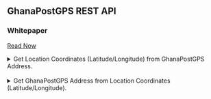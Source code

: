 ## GhanaPostGPS REST API
### Whitepaper
<p><a target="_blank" href="http://dx.doi.org/10.13140/RG.2.2.24355.27684/1">Read Now</a></p>


<details>
<summary>Get Location Coordinates (Latitude/Longitude) from GhanaPostGPS Address.</summary>
<hr/>
### API Details<br>
<b>End Point URL:</b> https://ghanapostgps.sperixlabs.org/get-location<br>
<b>Method:</b> POST<br>
<b>API Parameters:</b> address (GhanaPostGPS Address)<br>
<b>Content-Type:</b> application/x-www-form-urlencoded<br><br>
#### Output/Response:<br>

1. Location found

```json
{
    "data": {
        "Table": [
            {
                "Area": "NEW KAGYASI",
                "CenterLatitude": 6.650080145273592,
                "CenterLongitude": -1.648700346667856,
                "District": "Kumasi",
                "EastLat": 6.65005768739201,
                "EastLong": -1.6486780409076,
                "GPSName": "AK4849321",
                "NorthLat": 6.65010262239948,
                "NorthLong": -1.6487229566718,
                "PostCode": "AK484",
                "Region": "Ashanti",
                "SouthLat": 6.65005768739201,
                "SouthLong": -1.6487229566718,
                "Street": "Kumasi, Ashanti, GHA",
                "WestLat": 6.65010262239948,
                "WestLong": -1.6486780409076
            }
        ]
    },
    "found": true
}
```

2. Location not found

```json
{
    "data": {
        "Table": null
    },
    "found": false
}
```

### Sample Codes
<a href="#csharp">C-Sharp</a> | <a href="#curl">cURL</a> | <a href="#go">Golang</a> | <a href="#js">Javascript</a> | <a href="#node">NodeJS</a> | <a href="#php">PHP</a> | <a href="#python">Python</a> | <a href="#swift">Swift</a> | <a href="#java">Java</a> | <a href="#ruby">Ruby</a> | <a href="#powershell">PowerShell</a><br><br>
<hr/>
<b>Address:</b> AK-484-9321 or AK4849321<br><br>

<hr id="csharp">
<h4>C-Sharp</h4>
<hr/>
Code:

```javascript
var client = new RestClient("https://ghanapostgps.sperixlabs.org/get-location");
client.Timeout = -1;
var request = new RestRequest(Method.POST);
request.AddHeader("Content-Type", "application/x-www-form-urlencoded");
request.AddParameter("address", "AK-484-9321");
request.OnBeforeDeserialization = resp => { resp.ContentType = "application/json"; };
IRestResponse response = client.Execute(request);
Console.WriteLine(response.Content);
```

<hr id="curl">
<h4>cURL</h4>
<hr/>
Code:

```bash
curl --location --request POST 'https://ghanapostgps.sperixlabs.org/get-location' \
--header 'Content-Type: application/x-www-form-urlencoded' \
--data-urlencode 'address=AK-484-9321'
```

<hr id="go">
<h4>Go</h4>
<hr/>
Code:

```go
package main

import (
  "fmt"
  "strings"
  "net/http"
  "io/ioutil"
)

func main() {

  url := "https://ghanapostgps.sperixlabs.org/get-location"
  method := "POST"

  payload := strings.NewReader("address=AK-484-9321")

  client := &http.Client {
  }
  req, err := http.NewRequest(method, url, payload)

  if err != nil {
    fmt.Println(err)
  }
  req.Header.Add("Content-Type", "application/x-www-form-urlencoded")

  res, err := client.Do(req)
  defer res.Body.Close()
  body, err := ioutil.ReadAll(res.Body)

  fmt.Println(string(body))
}
```

<hr id="js">
<h4>Javscript</h4>
<hr/>
Code:

```javascript
var myHeaders = new Headers();
myHeaders.append("Content-Type", "application/x-www-form-urlencoded");

var urlencoded = new URLSearchParams();
urlencoded.append("address", "AK-484-9321");

var requestOptions = {
  method: 'POST',
  headers: myHeaders,
  body: urlencoded,
  redirect: 'follow'
};

fetch("https://ghanapostgps.sperixlabs.org/get-location", requestOptions)
  .then(response => response.json())
  .then(result => console.log(result))
  .catch(error => console.log('error', error));
```



<hr id="node">
<h4>NodeJS</h4>
<hr/>
Code:

```javascript
var request = require('request');
var options = {
  'method': 'POST',
  'url': 'https://ghanapostgps.sperixlabs.org/get-location',
  'headers': {
    'Content-Type': 'application/x-www-form-urlencoded'
  },
  form: {
    'address': 'AK-484-9321'
  }
};
request(options, function (error, response) {
  if (error) throw new Error(error);
  console.log(response.body);
});
```


<hr id="php">
<h4>PHP</h4>
<hr/>
Code:

```php
<?php

$curl = curl_init();

curl_setopt_array($curl, array(
  CURLOPT_URL => "https://ghanapostgps.sperixlabs.org/get-location",
  CURLOPT_RETURNTRANSFER => true,
  CURLOPT_ENCODING => "",
  CURLOPT_MAXREDIRS => 10,
  CURLOPT_TIMEOUT => 0,
  CURLOPT_FOLLOWLOCATION => true,
  CURLOPT_HTTP_VERSION => CURL_HTTP_VERSION_1_1,
  CURLOPT_CUSTOMREQUEST => "POST",
  CURLOPT_POSTFIELDS => "address=AK-484-9321",
  CURLOPT_HTTPHEADER => array(
    "Content-Type: application/x-www-form-urlencoded"
  ),
));

$response = curl_exec($curl);

curl_close($curl);
echo $response;
```


<hr id="python">
<h4>Python</h4>
<hr/>
Code:

```python
import requests

url = "https://ghanapostgps.sperixlabs.org/get-location"

payload = 'address=AK-484-9321'
headers = {
  'Content-Type': 'application/x-www-form-urlencoded'
}

response = requests.request("POST", url, headers=headers, data = payload)

print(response.json())
```


<hr id="swift">
<h4>Swift</h4>
<hr/>
Code:

```swift
import Foundation

var semaphore = DispatchSemaphore (value: 0)

let parameters = "address=AK-484-9321"
let postData =  parameters.data(using: .utf8)

var request = URLRequest(url: URL(string: "https://ghanapostgps.sperixlabs.org/get-location")!,timeoutInterval: Double.infinity)
request.addValue("application/x-www-form-urlencoded", forHTTPHeaderField: "Content-Type")

request.httpMethod = "POST"
request.httpBody = postData

let task = URLSession.shared.dataTask(with: request) { data, response, error in 
  guard let data = data else {
    print(String(describing: error))
    return
  }
  print(String(data: data, encoding: .utf8)!)
  semaphore.signal()
}

task.resume()
semaphore.wait()
```


<hr id="java">
<h4>Java</h4>
<hr/>
Code:

```java
OkHttpClient client = new OkHttpClient().newBuilder()
  .build();
MediaType mediaType = MediaType.parse("application/x-www-form-urlencoded");
RequestBody body = RequestBody.create(mediaType, "address=AK-484-9321");
Request request = new Request.Builder()
  .url("https://ghanapostgps.sperixlabs.org/get-location")
  .method("POST", body)
  .addHeader("Content-Type", "application/x-www-form-urlencoded")
  .build();
Response response = client.newCall(request).execute();
```

<hr id="ruby">
<h4>Ruby</h4>
<hr/>
Code:

```ruby
require "uri"
require "net/http"

url = URI("https://ghanapostgps.sperixlabs.org/get-location")

https = Net::HTTP.new(url.host, url.port);
https.use_ssl = true

request = Net::HTTP::Post.new(url)
request["Content-Type"] = "application/x-www-form-urlencoded"
request.body = "address=AK-484-9321"

response = https.request(request)
puts response.read_body
```


<hr id="powershell">
<h4>PowerShell</h4>
<hr/>
Code:

```powershell
$headers = New-Object "System.Collections.Generic.Dictionary[[String],[String]]"
$headers.Add("Content-Type", "application/x-www-form-urlencoded")

$body = "address=AK-484-9321"

$response = Invoke-RestMethod 'https://ghanapostgps.sperixlabs.org/get-location' -Method 'POST' -Headers $headers -Body $body
$response | ConvertTo-Json
```
</details>
<br>


<details>
<summary>Get GhanaPostGPS Address from Location Coordinates (Latitude/Longitude).</summary>
<hr/>
### API Details<br>
<b>End Point URL:</b> https://ghanapostgps.sperixlabs.org/get-address<br>
<b>Method:</b> POST<br>
<b>API Parameters:</b> lat (latitude), long (longitude)<br>
<b>Content-Type:</b> application/x-www-form-urlencoded<br><br>
#### Output/Response:<br>

1. Address found

```json
{
    "data": {
      "Table": [
        {
          "GPSName": "AK4849319",
          "Region": "Ashanti",
          "District": "Kumasi",
          "PostCode": "AK484",
          "NLat": 6.650012752389040,
          "SLat": 6.649967817390580,
          "WLong": -1.648722956671800,
          "Elong": -1.648678040907600,
          "Area": "NEW KAGYASI",
          "Street": "Kumasi, Ashanti, GHA"
        }
      ]
    },
    "found": true
}
```

2. Address not found

```json
{
    "data": {
        "Table": null
    },
    "found": false
}
```

### Sample Codes
<a href="#csharp">C-Sharp</a> | <a href="#curl">cURL</a> | <a href="#go">Golang</a> | <a href="#js">Javascript</a> | <a href="#node">NodeJS</a> | <a href="#php">PHP</a> | <a href="#python">Python</a> | <a href="#swift">Swift</a> | <a href="#java">Java</a> | <a href="#ruby">Ruby</a> | <a href="#powershell">PowerShell</a><br><br>
<hr/>
<b>Address:</b> AK-484-9321 or AK4849321<br><br>

<hr id="csharp">
<h4>C-Sharp</h4>
<hr/>
Code:

```javascript
var client = new RestClient("https://ghanapostgps.sperixlabs.org/get-address");
client.Timeout = -1;
var request = new RestRequest(Method.POST);
request.AddHeader("Content-Type", "application/x-www-form-urlencoded");
request.AddParameter("lat", "6.6500");
request.AddParameter("long", "-1.6487");
request.OnBeforeDeserialization = resp => { resp.ContentType = "application/json"; };
IRestResponse response = client.Execute(request);
Console.WriteLine(response.Content);
```

<hr id="curl">
<h4>cURL</h4>
<hr/>
Code:

```bash
curl --location --request POST 'https://ghanapostgps.sperixlabs.org/get-address' --form 'lat="6.6500"' --form 'long="-1.647"'
```

<hr id="go">
<h4>Go</h4>
<hr/>
Code:

```go
package main

import (
  "fmt"
  "bytes"
  "mime/multipart"
  "net/http"
  "io/ioutil"
)

func main() {

  url := "http://ghanapostgps.sperixlabs.org/get-address"
  method := "POST"

  payload := &bytes.Buffer{}
  writer := multipart.NewWriter(payload)
  _ = writer.WriteField("lat", "6.6500")
  _ = writer.WriteField("long", "-1.647")
  err := writer.Close()
  if err != nil {
    fmt.Println(err)
    return
  }


  client := &http.Client {
  }
  req, err := http.NewRequest(method, url, payload)

  if err != nil {
    fmt.Println(err)
    return
  }
  req.Header.Add("Content-Type", "application/x-www-form-urlencoded")

  req.Header.Set("Content-Type", writer.FormDataContentType())
  res, err := client.Do(req)
  if err != nil {
    fmt.Println(err)
    return
  }
  defer res.Body.Close()

  body, err := ioutil.ReadAll(res.Body)
  if err != nil {
    fmt.Println(err)
    return
  }
  fmt.Println(string(body))
}
```

<hr id="js">
<h4>Javscript</h4>
<hr/>
Code:

```javascript
var myHeaders = new Headers();
myHeaders.append("Content-Type", "application/x-www-form-urlencoded");

var formdata = new FormData();
formdata.append("lat", "6.6500");
formdata.append("long", "-1.647");

var requestOptions = {
  method: 'POST',
  headers: myHeaders,
  body: formdata
};

fetch("http://ghanapostgps.sperixlabs.org/get-address", requestOptions)
  .then(response => response.json())
  .then(result => console.log(result))
  .catch(error => console.log('error', error));
```



<hr id="node">
<h4>NodeJS</h4>
<hr/>
Code:

```javascript
var request = require('request');
var options = {
  'method': 'POST',
  'url': 'http://ghanapostgps.sperixlabs.org/get-address',
  'headers': {
    'Content-Type': 'application/x-www-form-urlencoded'
  },
  formData: {
    'lat': '6.6500',
    'long': '-1.647'
  }
};
request(options, function (error, response) {
  if (error) throw new Error(error);
  console.log(response.body);
});
```


<hr id="php">
<h4>PHP</h4>
<hr/>
Code:

```php
<?php

$curl = curl_init();

curl_setopt_array($curl, array(
  CURLOPT_URL => 'http://ghanapostgps.sperixlabs.org/get-address',
  CURLOPT_RETURNTRANSFER => true,
  CURLOPT_ENCODING => '',
  CURLOPT_MAXREDIRS => 10,
  CURLOPT_TIMEOUT => 0,
  CURLOPT_FOLLOWLOCATION => true,
  CURLOPT_HTTP_VERSION => CURL_HTTP_VERSION_1_1,
  CURLOPT_CUSTOMREQUEST => 'POST',
  CURLOPT_POSTFIELDS => array('lat' => '6.6500','long' => '-1.647'),
  CURLOPT_HTTPHEADER => array(
    'Content-Type: application/x-www-form-urlencoded'
  ),
));

$response = curl_exec($curl);

curl_close($curl);
echo $response;
```


<hr id="python">
<h4>Python</h4>
<hr/>
Code:

```python
import requests

url = "http://ghanapostgps.sperixlabs.org/get-address"

payload={'lat': '6.6500', 'long': '-1.647'}
files=[]
headers = {
  'Content-Type': 'application/x-www-form-urlencoded'
}

response = requests.request("POST", url, headers=headers, data=payload, files=files)

print(response.json())
```


<hr id="swift">
<h4>Swift</h4>
<hr/>
Code:

```swift
import Foundation
#if canImport(FoundationNetworking)
import FoundationNetworking
#endif

var semaphore = DispatchSemaphore (value: 0)

let parameters = [
  [
    "key": "lat",
    "value": "6.6500",
    "type": "text"
  ],
  [
    "key": "long",
    "value": "-1.647",
    "type": "text"
  ]] as [[String : Any]]

let boundary = "Boundary-\(UUID().uuidString)"
var body = ""
var error: Error? = nil
for param in parameters {
  if param["disabled"] == nil {
    let paramName = param["key"]!
    body += "--\(boundary)\r\n"
    body += "Content-Disposition:form-data; name=\"\(paramName)\""
    if param["contentType"] != nil {
      body += "\r\nContent-Type: \(param["contentType"] as! String)"
    }
    let paramType = param["type"] as! String
    if paramType == "text" {
      let paramValue = param["value"] as! String
      body += "\r\n\r\n\(paramValue)\r\n"
    } else {
      let paramSrc = param["src"] as! String
      let fileData = try NSData(contentsOfFile:paramSrc, options:[]) as Data
      let fileContent = String(data: fileData, encoding: .utf8)!
      body += "; filename=\"\(paramSrc)\"\r\n"
        + "Content-Type: \"content-type header\"\r\n\r\n\(fileContent)\r\n"
    }
  }
}
body += "--\(boundary)--\r\n";
let postData = body.data(using: .utf8)

var request = URLRequest(url: URL(string: "http://ghanapostgps.sperixlabs.org/get-address")!,timeoutInterval: Double.infinity)
request.addValue("application/x-www-form-urlencoded", forHTTPHeaderField: "Content-Type")
request.addValue("multipart/form-data; boundary=\(boundary)", forHTTPHeaderField: "Content-Type")

request.httpMethod = "POST"
request.httpBody = postData

let task = URLSession.shared.dataTask(with: request) { data, response, error in 
  guard let data = data else {
    print(String(describing: error))
    semaphore.signal()
    return
  }
  print(String(data: data, encoding: .utf8)!)
  semaphore.signal()
}

task.resume()
semaphore.wait()
```

<hr id="ruby">
<h4>Ruby</h4>
<hr/>
Code:

```ruby
require "uri"
require "net/http"

url = URI("http://ghanapostgps.sperixlabs.org/get-address")

http = Net::HTTP.new(url.host, url.port);
request = Net::HTTP::Post.new(url)
request["Content-Type"] = "application/x-www-form-urlencoded"
form_data = [['lat', '6.6500'],['long', '-1.647']]
request.set_form form_data, 'multipart/form-data'
response = http.request(request)
puts response.read_body
```


<hr id="powershell">
<h4>PowerShell</h4>
<hr/>
Code:

```powershell
$headers = New-Object "System.Collections.Generic.Dictionary[[String],[String]]"
$headers.Add("Content-Type", "application/x-www-form-urlencoded")

$multipartContent = [System.Net.Http.MultipartFormDataContent]::new()
$stringHeader = [System.Net.Http.Headers.ContentDispositionHeaderValue]::new("form-data")
$stringHeader.Name = "lat"
$stringContent = [System.Net.Http.StringContent]::new("6.6500")
$stringContent.Headers.ContentDisposition = $stringHeader
$multipartContent.Add($stringContent)

$stringHeader = [System.Net.Http.Headers.ContentDispositionHeaderValue]::new("form-data")
$stringHeader.Name = "long"
$stringContent = [System.Net.Http.StringContent]::new("-1.647")
$stringContent.Headers.ContentDisposition = $stringHeader
$multipartContent.Add($stringContent)

$body = $multipartContent

$response = Invoke-RestMethod 'http://ghanapostgps.sperixlabs.org/get-address' -Method 'POST' -Headers $headers -Body $body
$response | ConvertTo-Json
```
</details>
